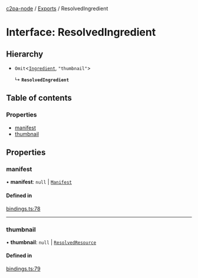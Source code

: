 [c2pa-node](../README.md) / [Exports](../modules.md) / ResolvedIngredient

# Interface: ResolvedIngredient

## Hierarchy

- `Omit`<[`Ingredient`](types.Ingredient.md), ``"thumbnail"``\>

  ↳ **`ResolvedIngredient`**

## Table of contents

### Properties

- [manifest](ResolvedIngredient.md#manifest)
- [thumbnail](ResolvedIngredient.md#thumbnail)

## Properties

### manifest

• **manifest**: ``null`` \| [`Manifest`](types.Manifest.md)

#### Defined in

[bindings.ts:78](https://github.com/contentauth/c2pa-node/blob/c147a66/js-src/bindings.ts#L78)

___

### thumbnail

• **thumbnail**: ``null`` \| [`ResolvedResource`](ResolvedResource.md)

#### Defined in

[bindings.ts:79](https://github.com/contentauth/c2pa-node/blob/c147a66/js-src/bindings.ts#L79)
